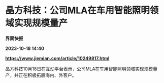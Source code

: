 # 晶方科技：公司MLA在车用智能照明领域实现规模量产
**界面快报**

**2023-10-18 14:40**

**https://www.jiemian.com/article/10249817.html**

晶方科技10月18日在互动平台表示，公司MLA在车用智能照明领域实现规模量产，并正在积极拓展海内、外客户。